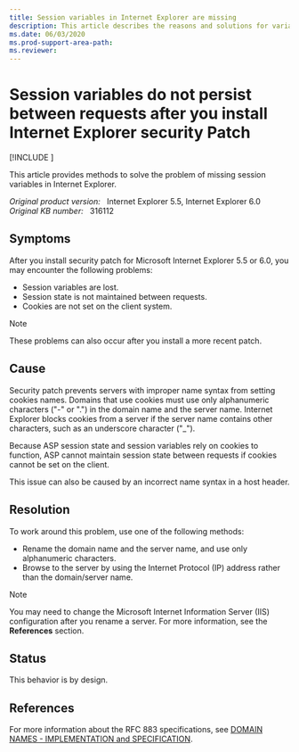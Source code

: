 ```yaml
---
title: Session variables in Internet Explorer are missing
description: This article describes the reasons and solutions for variables that cannot be saved after the security patch is installed in Internet Explorer 5.5 or 6.0.
ms.date: 06/03/2020
ms.prod-support-area-path: 
ms.reviewer: 
---
```

# Session variables do not persist between requests after you install Internet Explorer security Patch

[!INCLUDE [](../includes/browsers-important.md)]

This article provides methods to solve the problem of missing session variables in Internet Explorer.

_Original product version:_ &nbsp; Internet Explorer 5.5, Internet Explorer 6.0  
_Original KB number:_ &nbsp; 316112

## Symptoms

After you install security patch for Microsoft Internet Explorer 5.5 or 6.0, you may encounter the following problems:

- Session variables are lost.
- Session state is not maintained between requests.
- Cookies are not set on the client system.

> [!NOTE]
> These problems can also occur after you install a more recent patch.

## Cause

Security patch prevents servers with improper name syntax from setting cookies names. Domains that use cookies must use only alphanumeric characters ("-" or ".") in the domain name and the server name. Internet Explorer blocks cookies from a server if the server name contains other characters, such as an underscore character ("_").

Because ASP session state and session variables rely on cookies to function, ASP cannot maintain session state between requests if cookies cannot be set on the client.

This issue can also be caused by an incorrect name syntax in a host header.

## Resolution

To work around this problem, use one of the following methods:

- Rename the domain name and the server name, and use only alphanumeric characters.
- Browse to the server by using the Internet Protocol (IP) address rather than the domain/server name.

> [!NOTE]
> You may need to change the Microsoft Internet Information Server (IIS) configuration after you rename a server. For more information, see the **References** section.

## Status

This behavior is by design.

## References

For more information about the RFC 883 specifications, see [DOMAIN NAMES - IMPLEMENTATION and SPECIFICATION](https://www.ietf.org/rfc/rfc883.txt?number=883).
